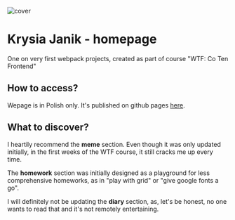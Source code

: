![cover](https://krysiajanik.github.io/homepage-webpack/img/cover.png)

# Krysia Janik - homepage 

One on very first webpack projects, created as part of course "WTF: Co Ten Frontend"

## How to access?

Wepage is in Polish only. It's published on github pages [here](https://krysiajanik.github.io/homepage-webpack/).

## What to discover?

I heartily recommend the **meme** section. Even though it was only updated initially, in the first weeks of the WTF course, it still cracks me up every time.

The **homework** section was initially designed as a playground for less comprehensive homeworks, as in "play with grid" or "give google fonts a go".

I will definitely not be updating the **diary** section, as, let's be honest, no one wants to read that and it's not remotely entertaining.

